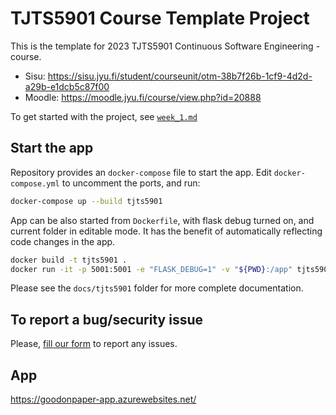 # TJTS5901 Course Template Project

This is the template for 2023 TJTS5901 Continuous Software Engineering -course.

- Sisu: <https://sisu.jyu.fi/student/courseunit/otm-38b7f26b-1cf9-4d2d-a29b-e1dcb5c87f00>
- Moodle: <https://moodle.jyu.fi/course/view.php?id=20888>


To get started with the project, see [`week_1.md`](./week_1.md)

## Start the app

Repository provides an `docker-compose` file to start the app. Edit `docker-compose.yml` to uncomment the ports, and run:

```sh
docker-compose up --build tjts5901
```

App can be also started from `Dockerfile`, with flask debug turned on, and current folder in editable mode. It has the benefit of automatically reflecting code changes in the app.

```sh
docker build -t tjts5901 .
docker run -it -p 5001:5001 -e "FLASK_DEBUG=1" -v "${PWD}:/app" tjts5901
```

Please see the `docs/tjts5901` folder for more complete documentation.

## To report a bug/security issue

Please, [fill our form](https://gitlab.jyu.fi/good-on-paper/good-paper-project/-/issues/new) to report any issues.

## App

https://goodonpaper-app.azurewebsites.net/
